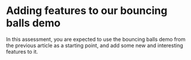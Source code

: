 # Adding features to our bouncing balls demo

In this assessment, you are expected to use the bouncing balls demo from the previous article as a starting point, and add some new and interesting features to it.